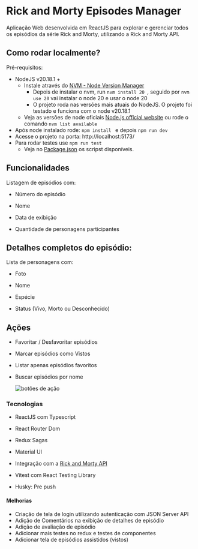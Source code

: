 # Rick and Morty Episodes Manager
Aplicação Web desenvolvida em ReactJS para explorar e gerenciar todos os episódios da série Rick and Morty, utilizando a Rick and Morty API.

## Como rodar localmente?

Pré-requisitos:

* NodeJS v20.18.1 +
    - Instale através do [NVM - Node Version Manager](https://github.com/nvm-sh/nvm)
      - Depois de instalar o nvm, run ```nvm install 20 ```, seguido por ```nvm use 20``` vai instalar o node 20 e usar o node 20
      - O projeto roda nas versões mais atuais do NodeJS. O projeto foi testado e funciona com o node v20.18.1
    - Veja as versões de node oficiais [Node.js official website](https://nodejs.org/en/download/releases/) ou rode o comando ```nvm list available ```
* Após node instalado rode: ```npm install ``` e depois ```npm run dev ```
* Acesse o projeto na porta: http://localhost:5173/
* Para rodar testes use  ```npm run test ```
  - Veja no [Package.json](https://github.com/gabrielcarlossl/azs-web-rickandmorty/blob/main/package.json) os scripst disponíveis.

## Funcionalidades
Listagem de episódios com:

- Número do episódio

- Nome

- Data de exibição

- Quantidade de personagens participantes

## Detalhes completos do episódio:

Lista de personagens com:

- Foto

- Nome

- Espécie

- Status (Vivo, Morto ou Desconhecido)

## Ações 

- Favoritar / Desfavoritar episódios

- Marcar episódios como Vistos

- Listar apenas episódios favoritos

- Buscar episódios por nome

  ![botões de ação](https://github.com/user-attachments/assets/bb58f892-5320-450c-be34-0c0e6e197d7b)


### Tecnologias
- ReactJS com Typescript

- React Router Dom

- Redux Sagas

- Material UI

- Integração com a [Rick and Morty API](https://rickandmortyapi.com)

- Vitest com React Testing Library

- Husky: Pre push


#### Melhorias

- Criação de tela de login utilizando autenticação com JSON Server API
- Adição de Comentários na exibição de detalhes de episódio
- Adição de avaliação de episódio
- Adicionar mais testes no redux e testes de componentes
- Adicionar tela de episódios assistidos (vistos)
